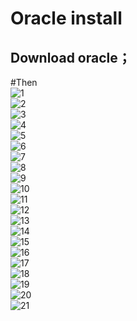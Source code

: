 Oracle install
====
Download oracle；
----
#Then
<br>
![1](oracle/1.jpg)
<br>
![2](oracle/2.JPG)
<br>
![3](oracle/3.PNG)
<br>
![4](oracle/4.JPG)
<br>
![5](oracle/5.JPG)
<br>
![6](oracle/6.JPG)
<br>
![7](oracle/7.JPG)
<br>
![8](oracle/8.PNG)
<br>
![9](oracle/9.JPG)
<br>
![10](oracle/10.PNG)
<br>
![11](oracle/11.JPG)
<br>
![12](oracle/12.JPG)
<br>
![13](oracle/13.PNG)
<br>
![14](oracle/14.JPG)
<br>
![15](oracle/15.PNG)
<br>
![16](oracle/16.pnG)
<br>
![17](oracle/17.JPG)
<br>
![18](oracle/18.JPG)
<br>
![19](oracle/19.PNG)
<br>
![20](oracle/20.JPG)
<br>
![21](oracle/21.PNG)
